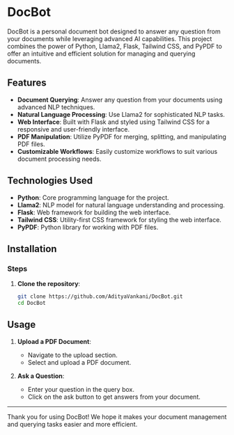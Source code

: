 # DocBot

DocBot is a personal document bot designed to answer any question from your documents while leveraging advanced AI capabilities. This project combines the power of Python, Llama2, Flask, Tailwind CSS, and PyPDF to offer an intuitive and efficient solution for managing and querying documents.

## Features

- **Document Querying**: Answer any question from your documents using advanced NLP techniques.
- **Natural Language Processing**: Use Llama2 for sophisticated NLP tasks.
- **Web Interface**: Built with Flask and styled using Tailwind CSS for a responsive and user-friendly interface.
- **PDF Manipulation**: Utilize PyPDF for merging, splitting, and manipulating PDF files.
- **Customizable Workflows**: Easily customize workflows to suit various document processing needs.

## Technologies Used

- **Python**: Core programming language for the project.
- **Llama2**: NLP model for natural language understanding and processing.
- **Flask**: Web framework for building the web interface.
- **Tailwind CSS**: Utility-first CSS framework for styling the web interface.
- **PyPDF**: Python library for working with PDF files.

## Installation

### Steps

1. **Clone the repository**:
    ```bash
    git clone https://github.com/AdityaVankani/DocBot.git
    cd DocBot
    ```

## Usage

1. **Upload a PDF Document**:
    - Navigate to the upload section.
    - Select and upload a PDF document.

2. **Ask a Question**:
    - Enter your question in the query box.
    - Click on the ask button to get answers from your document.


---

Thank you for using DocBot! We hope it makes your document management and querying tasks easier and more efficient.

